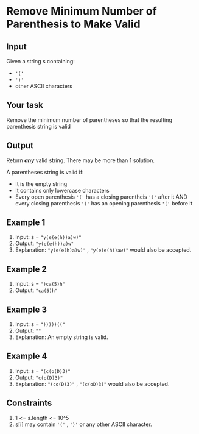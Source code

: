 # Remove Minimum Number of Parenthesis to Make Valid

## Input

Given a string s containing:

- `'('`
- `')'`
- other ASCII characters

## Your task

Remove the minimum number of parentheses so that the resulting parenthesis string is valid

## Output

Return ***any*** valid string. There may be more than 1 solution.

A parentheses string is valid if:

- It is the empty string
- It contains only lowercase characters
- Every open parenthesis `'('` has a closing parentheis `')'` after it AND every closing parenthesis `')'` has an opening parenthesis `'('` before it

## Example 1

1. Input: s = `"y(e(e(h))a)w)"`
2. Output: `"y(e(e(h))a)w"`
3. Explanation: `"y(e(e(h)a)w)"` , `"y(e(e(h))aw)"` would also be accepted.

## Example 2

1. Input: s = `")ca(5)h"`
2. Output: `"ca(5)h"`

## Example 3

1. Input: s = `")))))(("`
2. Output: `""`
3. Explanation: An empty string is valid.

## Example 4

1. Input: s = `"(c(o(D)3)"`
2. Output: `"c(o(D)3)"`
3. Explanation: `"(co(D)3)"` , `"(c(oD)3)"` would also be accepted.

## Constraints

1. 1 <= s.length <= 10^5
2. s[i] may contain  `'('` , `')'` or any other ASCII character.

